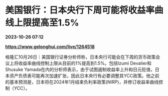 # 美国银行：日本央行下周可能将收益率曲线上限提高至1.5%

**2023-10-26 07:12**

**https://www.gelonghui.com/live/1264518**

格隆汇10月26日｜美国银行证券分析师称，日本央行可能会在下周的货币政策会议上将收益率曲线控制上限从目前的1%提高到1.5%。包括Izumi Devalier和Shusuke Yamada在内的分析师表示，由于试图遏制收益率上升和日元贬值，日本资产负债表可能再次加速扩张，因此日本央行有必要调整其YCC政策。他之前的基本预测是，日本将在2024年1月结束负利率政策(NIRP)，并修订收益率曲线控制（YCC）。